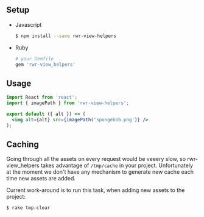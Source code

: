 ## Setup

* Javascript
  ```sh
  $ npm install --save rwr-view-helpers
  ```

* Ruby
  ```ruby
  # your Gemfile
  gem 'rwr-view_helpers'
  ```

## Usage

```jsx
import React from 'react';
import { imagePath } from 'rwr-view-helpers';

export default ({ alt }) => (
  <img alt={alt} src={imagePath('spongebob.png')} />
);
```

## Caching

Going through all the assets on every request would be veeery slow, so rwr-view_helpers takes advantage of `/tmp/cache` in your project.
Unfortunately at the moment we don't have any mechanism to generate new cache each time new assets are added.

Current work-around is to run this task, when adding new assets to the project:

```shell
$ rake tmp:clear
```
